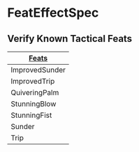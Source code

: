 # FeatEffectSpec

## Verify Known Tactical Feats

| [ ][existingFeat] [Feats][result] |
| --------------------------------- |
| ImprovedSunder                    |
| ImprovedTrip                      |
| QuiveringPalm                     |
| StunningBlow                      |
| StunningFist                      |
| Sunder                            |
| Trip                              |

[existingFeat]: - "c:verify-rows=#feat:tacticalFeats()"
[_matchStrategy_]: - "c:matchStrategy=KeyMatch"
[result]: - "?=#feat"
